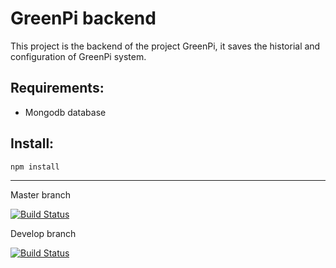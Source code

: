 # GreenPi backend
This project is the backend of the project GreenPi, it saves the historial and configuration of GreenPi system.

## Requirements:
- Mongodb database
## Install:
```bash
npm install
```

---
Master branch

[![Build Status](https://travis-ci.org/nearlg/greenPi-backend.svg?branch=master)](https://travis-ci.org/nearlg/greenPi-backend)

Develop branch

[![Build Status](https://travis-ci.org/nearlg/greenPi-backend.svg?branch=develop)](https://travis-ci.org/nearlg/greenPi-backend)

